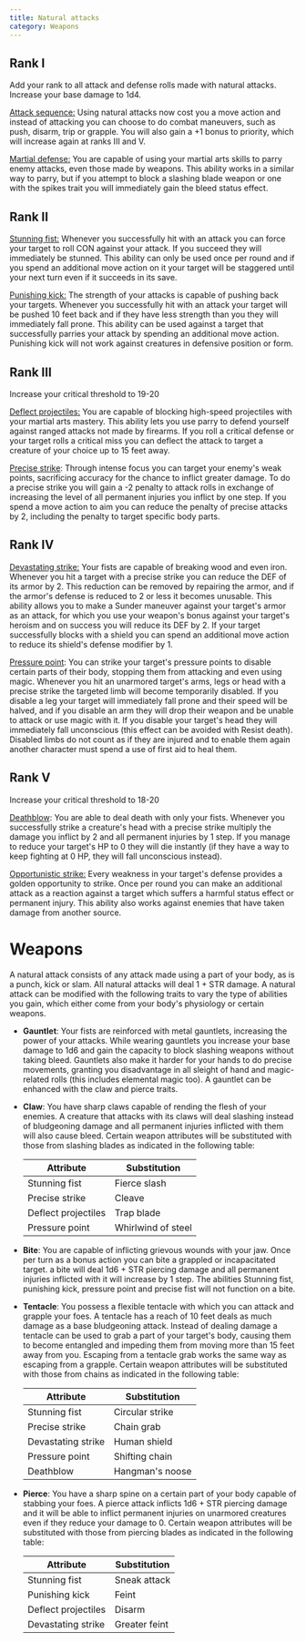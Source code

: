 ```yaml
---
title: Natural attacks
category: Weapons
---
```


## Rank I

Add your rank to all attack and defense rolls made with natural attacks. Increase your base damage to 1d4.

<u>Attack sequence:</u> Using natural attacks now cost you a move action and instead of attacking you can choose to do combat maneuvers, such as push, disarm, trip or grapple. You will also gain a +1 bonus to priority, which will increase again at ranks III and V.

<u>Martial defense:</u> You are capable of using your martial arts skills to parry enemy attacks, even those made by weapons. This ability works in a similar way to parry, but if you attempt to block a slashing blade weapon or one with the spikes trait you will immediately gain the bleed status effect.

## Rank II

<u>Stunning fist:</u> Whenever you successfully hit with an attack you can force your target to roll CON against your attack. If you succeed they will immediately be stunned. This ability can only be used once per round and if you spend an additional move action on it your target will be staggered until your next turn even if it succeeds in its save. 

<u>Punishing kick:</u> The strength of your attacks is capable of pushing back your targets. Whenever you successfully hit with an attack your target will be pushed 10 feet back and if they have less strength than you they will immediately fall prone. This ability can be used against a target that successfully parries your attack by spending an additional move action. Punishing kick will not work against creatures in defensive position or form.

## Rank III

Increase your critical threshold to 19-20

<u>Deflect projectiles:</u> You are capable of blocking high-speed projectiles with your martial arts mastery. This ability lets you use parry to defend yourself against ranged attacks not made by firearms. If you roll a critical defense or your target rolls a critical miss you can deflect the attack to target a creature of your choice up to 15 feet away. 

<u>Precise strike</u>: Through intense focus you can target your enemy's weak points, sacrificing accuracy for the chance to inflict greater damage. To do a precise strike you will gain a -2 penalty to attack rolls in exchange of increasing the level of all permanent injuries you inflict by one step. If you spend a move action to aim you can reduce the penalty of precise attacks by 2, including the penalty to target specific body parts.

## Rank IV 

<u>Devastating strike:</u> Your fists are capable of breaking wood and even iron. Whenever you hit a target with a precise strike you can reduce the DEF of its armor by 2. This reduction can be removed by repairing the armor, and if the armor's defense is reduced to 2 or less it becomes unusable. This ability allows you to make a Sunder maneuver against your target's armor as an attack, for which you use your weapon's bonus against your target's heroism and on success you will reduce its DEF by 2. If your target successfully blocks with a shield you can spend an additional move action to reduce its shield's defense modifier by 1.

<u>Pressure point</u>: You can strike your target's pressure points to disable certain parts of their body, stopping them from attacking and even using magic. Whenever you hit an unarmored target's arms, legs or head with a precise strike the targeted limb will become temporarily disabled. If you disable a leg your target will immediately fall prone and their speed will be halved, and if you disable an arm they will drop their weapon and be unable to attack or use magic with it. If you disable your target's head they will immediately fall unconscious (this effect can be avoided with Resist death). Disabled limbs do not count as if they are injured and to enable them again another character must spend a use of first aid to heal them.

## Rank V 

Increase your critical threshold to 18-20

<u>Deathblow</u>: You are able to deal death with only your fists. Whenever you successfully strike a creature's head with a precise strike multiply the damage you inflict by 2 and all permanent injuries by 1 step. If you manage to reduce your target's HP to 0 they will die instantly (if they have a way to keep fighting at 0 HP, they will fall unconscious instead).

<u>Opportunistic strike:</u> Every weakness in your target's defense provides a golden opportunity to strike. Once per round you can make an additional attack as a reaction against a target which suffers a harmful status effect or permanent injury. This ability also works against enemies that have taken damage from another source.

# Weapons

A natural attack consists of any attack made using a part of your body, as is a punch, kick or slam. All natural attacks will deal 1 + STR damage. A natural attack can be modified with the following traits to vary the type of abilities you gain, which either come from your body's physiology or certain weapons.

- **Gauntlet**: Your fists are reinforced with metal gauntlets, increasing the power of your attacks. While wearing gauntlets you increase your base damage to 1d6 and gain the capacity to block slashing weapons without taking bleed. Gauntlets also make it harder for your hands to do precise movements, granting you disadvantage in all sleight of hand and magic-related rolls (this includes elemental magic too). A gauntlet can be enhanced with the claw and pierce traits.

- **Claw**: You have sharp claws capable of rending the flesh of your enemies. A creature that attacks with its claws will deal slashing instead of bludgeoning damage and all permanent injuries inflicted with them will also cause bleed. Certain weapon attributes will be substituted with those from slashing blades as indicated in the following table:

  | Attribute           | Substitution       |
  | ------------------- | ------------------ |
  | Stunning fist       | Fierce slash       |
  | Precise strike      | Cleave             |
  | Deflect projectiles | Trap blade         |
  | Pressure point      | Whirlwind of steel |

- **Bite**: You are capable of inflicting grievous wounds with your jaw. Once per turn as a bonus action you can bite a grappled or incapacitated target. a bite will deal 1d6 + STR piercing damage and all permanent injuries inflicted with it will increase by 1 step. The abilities Stunning fist, punishing kick, pressure point and precise fist will not function on a bite.

- **Tentacle**: You possess a flexible tentacle with which you can attack and grapple your foes. A tentacle has a reach of 10 feet deals as much damage as a base bludgeoning attack. Instead of dealing damage a tentacle can be used to grab a part of your target's body, causing them to become entangled and impeding them from moving more than 15 feet away from you. Escaping from a tentacle grab works the same way as escaping from a grapple. Certain weapon attributes will be substituted with those from chains as indicated in the following table:

  | Attribute          | Substitution    |
  | ------------------ | --------------- |
  | Stunning fist      | Circular strike |
  | Precise strike     | Chain grab      |
  | Devastating strike | Human shield    |
  | Pressure point     | Shifting chain  |
  | Deathblow          | Hangman's noose |

- **Pierce**: You have a sharp spine on a certain part of your body capable of stabbing your foes. A pierce attack inflicts 1d6 + STR piercing damage and it will be able to inflict permanent injuries on unarmored creatures even if they reduce your damage to 0.  Certain weapon attributes will be substituted with those from piercing blades as indicated in the following table:

  | Attribute           | Substitution  |
  | ------------------- | ------------- |
  | Stunning fist       | Sneak attack  |
  | Punishing kick      | Feint         |
  | Deflect projectiles | Disarm        |
  | Devastating strike  | Greater feint |